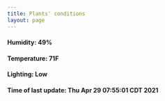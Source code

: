 ```yaml
---
title: Plants' conditions
layout: page
---
```



#### Humidity: 49%
#### Temperature: 71F
#### Lighting: Low
#### Time of last update: Thu Apr 29 07:55:01 CDT 2021
